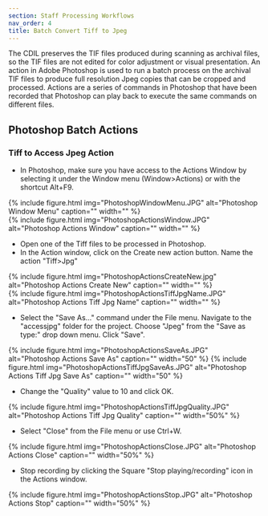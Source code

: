 ```yaml
---
section: Staff Processing Workflows
nav_order: 4
title: Batch Convert Tiff to Jpeg
---
```


The CDIL preserves the TIF files produced during scanning as archival files, so the TIF files are not edited for color adjustment or visual presentation. An action in Adobe Photoshop is used to run a batch process on the archival TIF files to produce full resolution Jpeg copies that can be cropped and processed. Actions are a series of commands in Photoshop that have been recorded that Photoshop can play back to execute the same commands on different files.

## Photoshop Batch Actions

### Tiff to Access Jpeg Action

- In Photoshop, make sure you have access to the Actions Window by selecting it under the Window menu (Window>Actions) or with the shortcut Alt+F9.

<div class="container">
  <div class="row">
    <div class="col">
{% include figure.html img="PhotoshopWindowMenu.JPG" alt="Photoshop Window Menu" caption="" width="" %}
    </div>
    <div class="col">
{% include figure.html img="PhotoshopActionsWindow.JPG" alt="Photoshop Actions Window" caption="" width="" %}
    </div>
  </div>

- Open one of the Tiff files to be processed in Photoshop.
- In the Action window, click on the Create new action button. Name the action "Tiff>Jpg"

<div class="container">
  <div class="row">
    <div class="col">
     {% include figure.html img="PhotoshopActionsCreateNew.jpg" alt="Photoshop Actions Create New" caption="" width="" %}
    </div>
    <div class="col">
     {% include figure.html img="PhotoshopActionsTiffJpgName.JPG" alt="Photoshop Actions Tiff Jpg Name" caption="" width="" %}
    </div>
  </div>

- Select the "Save As…" command under the File menu. Navigate to the "accessjpg" folder for the project. Choose "Jpeg" from the "Save as type:" drop down menu. Click "Save".

{% include figure.html img="PhotoshopActionsSaveAs.JPG" alt="Photoshop Actions Save As" caption="" width="50" %}
{% include figure.html img="PhotoshopActionsTiffJpgSaveAs.JPG" alt="Photoshop Actions Tiff Jpg Save As" caption="" width="50" %}



- Change the "Quality" value to 10 and click OK.

{% include figure.html img="PhotoshopActionsTiffJpgQuality.JPG" alt="Photoshop Actions Tiff Jpg Quality" caption="" width="50%" %}

- Select "Close" from the File menu or use Ctrl+W.

{% include figure.html img="PhotoshopActionsClose.JPG" alt="Photoshop Actions Close" caption="" width="50%" %}

- Stop recording by clicking the Square "Stop playing/recording" icon in the Actions window.

{% include figure.html img="PhotoshopActionsStop.JPG" alt="Photoshop Actions Stop" caption="" width="50%" %}
